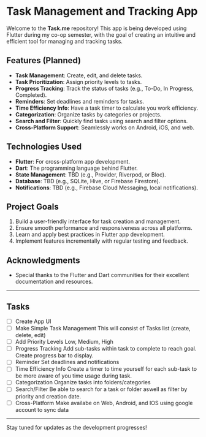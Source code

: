# Task Management and Tracking App

Welcome to the **Task.me** repository! This app is being developed using Flutter during my co-op semester, with the goal of creating an intuitive and efficient tool for managing and tracking tasks.

## Features (Planned)

- **Task Management**: Create, edit, and delete tasks.
- **Task Prioritization**: Assign priority levels to tasks.
- **Progress Tracking**: Track the status of tasks (e.g., To-Do, In Progress, Completed).
- **Reminders**: Set deadlines and reminders for tasks.
- **Time Efficiency Info**: Have a task timer to calculate you work efficiency.
- **Categorization**: Organize tasks by categories or projects.
- **Search and Filter**: Quickly find tasks using search and filter options.
- **Cross-Platform Support**: Seamlessly works on Android, iOS, and web.

## Technologies Used

- **Flutter**: For cross-platform app development.
- **Dart**: The programming language behind Flutter.
- **State Management**: TBD (e.g., Provider, Riverpod, or Bloc).
- **Database**: TBD (e.g., SQLite, Hive, or Firebase Firestore).
- **Notifications**: TBD (e.g., Firebase Cloud Messaging, local notifications).

## Project Goals

1. Build a user-friendly interface for task creation and management.
2. Ensure smooth performance and responsiveness across all platforms.
3. Learn and apply best practices in Flutter app development.
4. Implement features incrementally with regular testing and feedback.

## Acknowledgments

- Special thanks to the Flutter and Dart communities for their excellent documentation and resources.
---
## Tasks
- [ ] Create App UI
- [ ] Make Simple Task Management
  This will consist of Tasks list (create, delete, edit)
- [ ] Add Priority Levels 
  Low, Medium, High
- [ ] Progress Tracking
  Add sub-tasks within task to complete to reach goal. Create progress bar to display.
- [ ] Reminder
  Set deadlines and notifications
- [ ] Time Efficiency Info
  Create a timer to time yourself for each sub-task to be more aware of you time usage during task.
- [ ] Categorization
  Organize tasks into folders/categories
- [ ] Search/Filter
  Be able to search for a task or folder aswell as filter by priority and creation date.
- [ ] Cross-Platform
  Make availabe on Web, Android, and IOS using google account to sync data
---

Stay tuned for updates as the development progresses!

